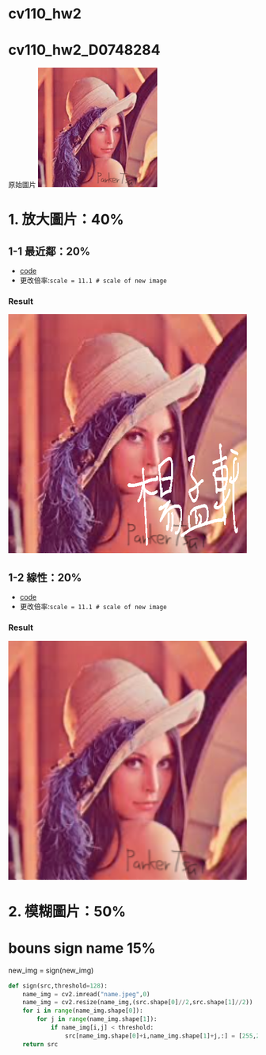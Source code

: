 # cv110_hw2

# cv110_hw2_D0748284

原始圖片
![](test_img.png)
# 1. 放大圖片：40%
## 1-1 最近鄰：20%
* [code](hw2_1_1.py)
* 更改倍率:`scale = 11.1 # scale of new image`
### Result
![](Resize_NN_241x241_to_482x482.png)

## 1-2 線性：20%
* [code](hw2_1_2.py)
* 更改倍率:`scale = 11.1 # scale of new image`
### Result
![](Resize_LI_241x241_to_482x482.png)



# 2.  模糊圖片：50%




# bouns sign name  15%

new_img = sign(new_img)

``` python
def sign(src,threshold=128):
    name_img = cv2.imread("name.jpeg",0)
    name_img = cv2.resize(name_img,(src.shape[0]//2,src.shape[1]//2))
    for i in range(name_img.shape[0]):
        for j in range(name_img.shape[1]):
            if name_img[i,j] < threshold:
                src[name_img.shape[0]+i,name_img.shape[1]+j,:] = [255,255,255]
    return src
```
